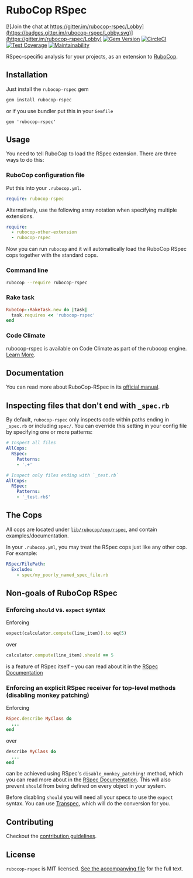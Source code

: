 # RuboCop RSpec

[![Join the chat at https://gitter.im/rubocop-rspec/Lobby](https://badges.gitter.im/rubocop-rspec/Lobby.svg)](https://gitter.im/rubocop-rspec/Lobby)
[![Gem Version](https://badge.fury.io/rb/rubocop-rspec.svg)](https://rubygems.org/gems/rubocop-rspec)
[![CircleCI](https://circleci.com/gh/rubocop-hq/rubocop-rspec.svg?style=svg)](https://circleci.com/gh/rubocop-hq/rubocop-rspec)
[![Test Coverage](https://api.codeclimate.com/v1/badges/8ffaabf633c968c22bdd/test_coverage)](https://codeclimate.com/github/rubocop-hq/rubocop-rspec/test_coverage)
[![Maintainability](https://api.codeclimate.com/v1/badges/8ffaabf633c968c22bdd/maintainability)](https://codeclimate.com/github/rubocop-hq/rubocop-rspec/maintainability)

RSpec-specific analysis for your projects, as an extension to
[RuboCop](https://github.com/rubocop-hq/rubocop).

## Installation

Just install the `rubocop-rspec` gem

```bash
gem install rubocop-rspec
```

or if you use bundler put this in your `Gemfile`

```
gem 'rubocop-rspec'
```

## Usage

You need to tell RuboCop to load the RSpec extension. There are three
ways to do this:

### RuboCop configuration file

Put this into your `.rubocop.yml`.

```yaml
require: rubocop-rspec
```

Alternatively, use the following array notation when specifying multiple extensions.

```yaml
require:
  - rubocop-other-extension
  - rubocop-rspec
```

Now you can run `rubocop` and it will automatically load the RuboCop RSpec
cops together with the standard cops.

### Command line

```bash
rubocop --require rubocop-rspec
```

### Rake task

```ruby
RuboCop::RakeTask.new do |task|
  task.requires << 'rubocop-rspec'
end
```

### Code Climate

rubocop-rspec is available on Code Climate as part of the rubocop engine. [Learn More](https://codeclimate.com/changelog/55a433bbe30ba00852000fac).

## Documentation

You can read more about RuboCop-RSpec in its [official manual](http://rubocop-rspec.readthedocs.io).

## Inspecting files that don't end with `_spec.rb`

By default, `rubocop-rspec` only inspects code within paths ending in `_spec.rb` or including `spec/`. You can override this setting in your config file by specifying one or more patterns:

```yaml
# Inspect all files
AllCops:
  RSpec:
    Patterns:
    - '.+'
```

```yaml
# Inspect only files ending with `_test.rb`
AllCops:
  RSpec:
    Patterns:
    - '_test.rb$'
```

## The Cops

All cops are located under
[`lib/rubocop/cop/rspec`](lib/rubocop/cop/rspec), and contain
examples/documentation.

In your `.rubocop.yml`, you may treat the RSpec cops just like any other
cop. For example:

```yaml
RSpec/FilePath:
  Exclude:
    - spec/my_poorly_named_spec_file.rb
```

## Non-goals of RuboCop RSpec

### Enforcing `should` vs. `expect` syntax

Enforcing

```ruby
expect(calculator.compute(line_item)).to eq(5)
```

over

```ruby
calculator.compute(line_item).should == 5
```

is a feature of RSpec itself – you can read about it in the [RSpec Documentation](https://relishapp.com/rspec/rspec-expectations/docs/syntax-configuration#disable-should-syntax)

### Enforcing an explicit RSpec receiver for top-level methods (disabling monkey patching)

Enforcing

```ruby
RSpec.describe MyClass do
  ...
end
```

over

```ruby
describe MyClass do
  ...
end
```

can be achieved using RSpec's `disable_monkey_patching!` method, which you can read more about in the [RSpec Documentation](https://relishapp.com/rspec/rspec-core/v/3-7/docs/configuration/zero-monkey-patching-mode#monkey-patched-methods-are-undefined-with-%60disable-monkey-patching!%60). This will also prevent `should` from being defined on every object in your system.

Before disabling `should` you will need all your specs to use the `expect` syntax. You can use [Transpec](http://yujinakayama.me/transpec/), which will do the conversion for you.

## Contributing

Checkout the [contribution guidelines](.github/CONTRIBUTING.md).

## License

`rubocop-rspec` is MIT licensed. [See the accompanying file](MIT-LICENSE.md) for
the full text.
